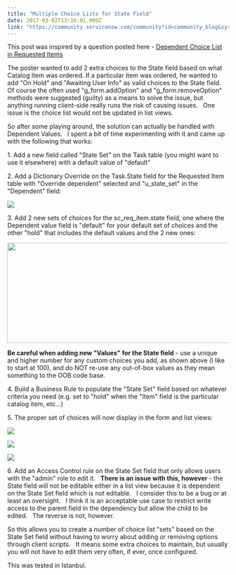 ```yaml
---
title: "Multiple Choice Lists for State Field"
date: 2017-03-02T13:16:01.000Z
link: "https://community.servicenow.com/community?id=community_blog&sys_id=649d6a69dbd0dbc01dcaf3231f9619ed"
---
```

<p>This post was inspired by a question posted here - <a title="Dependent Choice List in Requested Items" __default_attr="255215" __jive_macro_name="thread" class="jive_macro_thread jive_macro" data-orig-content="Dependent Choice List in Requested Items" data-renderedposition="10_328.25_287_16" href="/community?id=community_question&sys_id=17def2e5db58dbc01dcaf3231f9619be">Dependent Choice List in Requested Items</a></p><p></p><p>The poster wanted to add 2 extra choices to the State field based on what Catalog Item was ordered. If a particular item was ordered, he wanted to add "On Hold" and "Awaiting User Info" as valid choices to the State field.   Of course the often used "g_form.addOption" and "g_form.removeOption" methods were suggested (guilty) as a means to solve the issue, but anything running client-side really runs the risk of causing issues.   One issue is the choice list would not be updated in list views.</p><p></p><p>So after some playing around, the solution can actually be handled with Dependent Values.   I spent a bit of time experimenting with it and came up with the following that works:</p><p></p><p>1. Add a new field called "State Set" on the Task table (you might want to use it elsewhere) with a default value of "default"</p><p></p><p>2. Add a Dictionary Override on the Task.State field for the Requested Item table with "Override dependent" selected and "u_state_set" in the "Dependent" field:</p><p><img   class="image-1 jive-image" src="620faccadb58dfc03eb27a9e0f96194b.iix" style="max-width: 1200px; max-height: 900px;"/></p><p></p><p>3. Add 2 new sets of choices for the sc_req_item.state field, one where the Dependent value field is "default" for your default set of choices and the other "hold" that includes the default values and the 2 new ones:</p><p><img   class="image-2 jive-image" height="228" src="821d04cadb1417049c9ffb651f961997.iix" width="696"/></p><p></p><p><strong>Be careful when adding new "Values" for the State field</strong> - use a unique and higher number for any custom choices you add, as shown above (I like to start at 100), and do NOT re-use any out-of-box values as they mean something to the OOB code base.</p><p></p><p>4. Build a Business Rule to populate the "State Set" field based on whatever criteria you need (e.g. set to "hold" when the "Item" field is the particular catalog item, etc...)</p><p></p><p>5. The proper set of choices will now display in the form and list views:</p><p><img   class="image-3 jive-image" src="b8b7a735db14dfc0b322f4621f96198c.iix" style="max-width: 1200px; max-height: 900px;"/></p><p><img   class="jive-image image-4" src="8cd39142db18130468c1fb651f9619f6.iix" style="max-width: 1200px; max-height: 900px;"/></p><p><img   class="image-5 jive-image" src="4912f842db5cd704ed6af3231f961972.iix" style="max-width: 1200px; max-height: 900px;"/></p><p></p><p>6. Add an Access Control rule on the State Set field that only allows users with the "admin" role to edit it.   <strong>There is an issue with this, however</strong> - the State field will not be editable either in a list view because it is dependent on the State Set field which is not editable.   I consider this to be a bug or at least an oversight.   I think it is an acceptable use case to restrict write access to the parent field in the dependency but allow the child to be edited.   The reverse is not, however.</p><p></p><p>So this allows you to create a number of choice list "sets" based on the State Set field without having to worry about adding or removing options through client scripts.   It means some extra choices to maintain, but usually you will not have to edit them very often, if ever, once configured.</p><p></p><p>This was tested in Istanbul.</p>